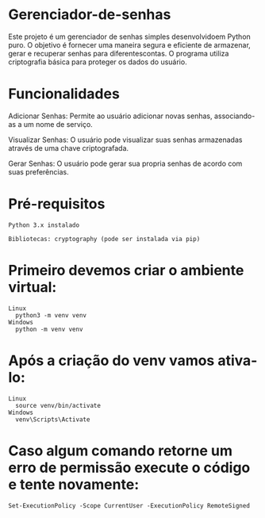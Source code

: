 # Gerenciador-de-senhas 
Este projeto é um gerenciador de senhas simples desenvolvidoem Python puro. O objetivo
é fornecer uma maneira segura e eficiente de armazenar, gerar e recuperar senhas para
diferentescontas. O programa utiliza criptografia básica para proteger os dados do usuário. 

# Funcionalidades 
Adicionar Senhas: Permite ao usuário adicionar novas senhas, associando-as a um nome de serviço. 

Visualizar Senhas: O usuário pode visualizar suas senhas armazenadas através de uma chave criptografada.

Gerar Senhas: O usuário pode gerar sua propria senhas de acordo com suas preferências. 
# Pré-requisitos 
    Python 3.x instalado 
    
    Bibliotecas: cryptography (pode ser instalada via pip) 

# Primeiro devemos criar o ambiente virtual: 
    Linux 
      python3 -m venv venv 
    Windows 
      python -m venv venv 
# Após a criação do venv vamos ativa-lo: 
    Linux 
      source venv/bin/activate 
    Windows 
      venv\Scripts\Activate 
# Caso algum comando retorne um erro de permissão execute o código e tente novamente:
    Set-ExecutionPolicy -Scope CurrentUser -ExecutionPolicy RemoteSigned
